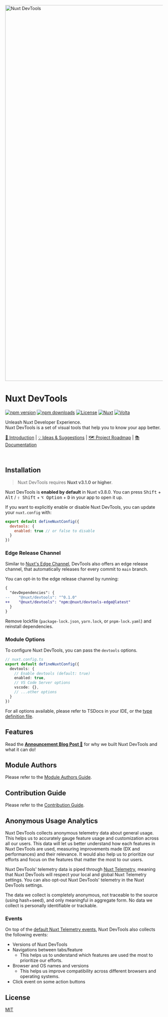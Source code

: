 <a href="https://devtools.nuxt.com"><img width="1200" alt="Nuxt DevTools" src="https://github-production-user-asset-6210df.s3.amazonaws.com/904724/261577617-a10567bd-ad33-48cc-9bda-9e37dbe1929f.png"></a>
<br>
<h1>
Nuxt DevTools
</h1>

[![npm version][npm-version-src]][npm-version-href]
[![npm downloads][npm-downloads-src]][npm-downloads-href]
[![License][license-src]][license-href]
[![Nuxt][nuxt-src]][nuxt-href]
[![Volta][volta-src]][volta-href]

<p>
Unleash Nuxt Developer Experience.
<br>Nuxt DevTools is a set of visual tools that help you to know your app better.
</p>

<p>
  <a href="https://nuxt.com/blog/nuxt-devtools-v1-0">👋 Introduction</a> |
  <a href="https://github.com/nuxt/devtools/discussions/29">💡 Ideas & Suggestions</a> |
  <a href="https://github.com/nuxt/devtools/discussions/31">🗺️ Project Roadmap</a> |
  <a href="https://devtools.nuxt.com/">📚 Documentation</a>
</p>

<br>

## Installation

> Nuxt DevTools requires **Nuxt v3.1.0 or higher**.

Nuxt DevTools is **enabled by default** in Nuxt v3.8.0. You can press <kbd>Shift</kbd> + <kbd>Alt</kbd> / <kbd>⇧ Shift</kbd> + <kbd>⌥ Option</kbd> + <kbd>D</kbd> in your app to open it up.

If you want to explicitly enable or disable Nuxt DevTools, you can update your `nuxt.config` with:

```js
export default defineNuxtConfig({
  devtools: {
    enabled: true // or false to disable
  }
})
```

### Edge Release Channel

Similar to [Nuxt's Edge Channel](https://nuxt.com/docs/guide/going-further/edge-channel#opting-into-the-edge-channel), DevTools also offers an edge release channel, that automatically releases for every commit to `main` branch.

You can opt-in to the edge release channel by running:

```diff
{
  "devDependencies": {
--    "@nuxt/devtools": "^0.1.0"
++    "@nuxt/devtools": "npm:@nuxt/devtools-edge@latest"
  }
}
```

Remove lockfile (`package-lock.json`, `yarn.lock`, or `pnpm-lock.yaml`) and reinstall dependencies.

### Module Options

To configure Nuxt DevTools, you can pass the `devtools` options. 

```ts
// nuxt.config.ts
export default defineNuxtConfig({
  devtools: {
    // Enable devtools (default: true)
    enabled: true,
    // VS Code Server options
    vscode: {},
    // ...other options
  }
})
```

For all options available, please refer to TSDocs in your IDE, or the [type definition file](https://github.com/nuxt/devtools/blob/main/packages/devtools-kit/src/_types/options.ts).

## Features

Read the [**Announcement Blog Post 🎊**](https://nuxt.com/blog/nuxt-devtools-v1-0) for why we built Nuxt DevTools and what it can do!

## Module Authors

Please refer to the [Module Authors Guide](https://devtools.nuxt.com/module/guide).

## Contribution Guide

Please refer to the [Contribution Guide](https://devtools.nuxt.com/development/contributing).

## Anonymous Usage Analytics

Nuxt DevTools collects anonymous telemetry data about general usage. This helps us to accurately gauge feature usage and customization across all our users. This data will let us better understand how each features in Nuxt DevTools are used, measuring improvements made (DX and performances) and their relevance. It would also help us to prioritize our efforts and focus on the features that matter the most to our users.

Nuxt DevTools' telemetry data is piped through [Nuxt Telemetry](https://github.com/nuxt/telemetry), meaning that Nuxt DevTools will respect your local and global Nuxt Telemetry settings. You can also opt-out Nuxt DevTools' telemetry in the Nuxt DevTools settings.

The data we collect is completely anonymous, not traceable to the source (using hash+seed), and only meaningful in aggregate form. No data we collect is personally identifiable or trackable.

### Events

On top of the [default Nuxt Telemetry events](https://github.com/nuxt/telemetry#events), Nuxt DevTools also collects the following events:

- Versions of Nuxt DevTools
- Navigations between tabs/feature
  - This helps us to understand which features are used the most to prioritize our efforts.
- Browser and OS names and versions
  - This helps us improve compatibility across different browsers and operating systems.
- Click event on some action buttons

## License

[MIT](./LICENSE)


<!-- Badges -->
[npm-version-src]: https://img.shields.io/npm/v/@nuxt/devtools/latest.svg?style=flat&colorA=18181B&colorB=28CF8D
[npm-version-href]: https://npmjs.com/package/@nuxt/devtools

[npm-downloads-src]: https://img.shields.io/npm/dt/@nuxt/devtools.svg?style=flat&colorA=18181B&colorB=28CF8D
[npm-downloads-href]: https://npmjs.com/package/@nuxt/devtools

[license-src]: https://img.shields.io/npm/l/@nuxt/devtools.svg?style=flat&colorA=18181B&colorB=28CF8D
[license-href]: https://npmjs.com/package/@nuxt/devtools

[nuxt-src]: https://img.shields.io/badge/Nuxt-18181B?logo=nuxt.js
[nuxt-href]: https://nuxt.com

[volta-src]: https://user-images.githubusercontent.com/904724/209143798-32345f6c-3cf8-4e06-9659-f4ace4a6acde.svg
[volta-href]: https://volta.net/nuxt/devtools?utm_source=nuxt_devtools_readme

